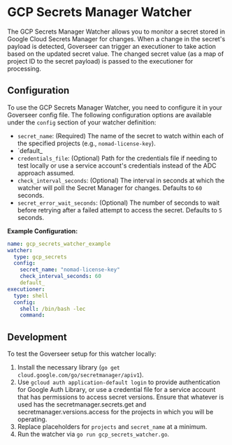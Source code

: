 # GCP Secrets Manager Watcher

The GCP Secrets Manager Watcher allows you to monitor a secret stored in Google Cloud Secrets Manager for changes. When a change in the secret's payload is detected, Goverseer can trigger an executioner to take action based on the updated secret value. The changed secret value (as a map of project ID to the secret payload) is passed to the executioner for processing.

## Configuration

To use the GCP Secrets Manager Watcher, you need to configure it in your Goverseer config file. The following configuration options are available under the `config` section of your watcher definition:

- `secret_name`: (Required) The name of the secret to watch within each of the specified projects (e.g., `nomad-license-key`).
- `default_
- `credentials_file`: (Optional) Path for the credentials file if needing to test locally or use a service account's credentials instead of the ADC approach assumed.
- `check_interval_seconds`: (Optional) The interval in seconds at which the watcher will poll the Secret Manager for changes. Defaults to `60` seconds.
- `secret_error_wait_seconds`: (Optional) The number of seconds to wait before retrying after a failed attempt to access the secret. Defaults to `5` seconds.

**Example Configuration:**

```yaml
name: gcp_secrets_watcher_example
watcher:
  type: gcp_secrets
  config:
    secret_name: "nomad-license-key"
    check_interval_seconds: 60
    default_
executioner:
  type: shell
  config:
    shell: /bin/bash -lec
    command: 


```

## Development

To test the Goverseer setup for this watcher locally:
1. Install the necessary library (`go get cloud.google.com/go/secretmanager/apiv1`).
2. Use `gcloud auth application-default login` to provide authentication for Google Auth Library, or use a credential file for a service account that has permissions to access secret versions. Ensure that whatever is used has the secretmanager.secrets.get and secretmanager.versions.access for the projects in which you will be operating.
2. Replace placeholders for `projects` and `secret_name` at a minimum.
3. Run the watcher via `go run gcp_secrets_watcher.go`.